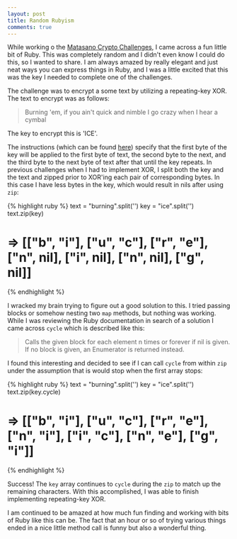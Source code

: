 ```yaml
---
layout: post
title: Random Rubyism
comments: true
---
```


  While working o the [Matasano Crypto Challenges](http://cryptopals.com/), I came across a fun little bit of Ruby.  This was completely random and I didn't even know I could do this, so I wanted to share.  I am always amazed by really elegant and just neat ways you can express things in Ruby, and I was a little excited that this was the key I needed to complete one of the challenges.

  The challenge was to encrypt a some text by utilizing a repeating-key XOR. The text to encrypt was as follows:
  
  > Burning 'em, if you ain't quick and nimble
  > I go crazy when I hear a cymbal

  The key to encrypt this is 'ICE'.

  The instructions (which can be found [here](http://cryptopals.com/sets/1/challenges/5/)) specify that the first byte of the key will be applied to the first byte of text, the second byte to the next, and the third byte to the next byte of text after that until the key repeats.  In previous challenges when I had to implement XOR, I split both the key and the text and zipped prior to XOR'ing each pair of corresponding bytes.  In this case I have less bytes in the key, which would result in nils after using `zip`:

  {% highlight ruby %}
  text = "burning".split('')
  key = "ice".split('')
  text.zip(key)
  # => [["b", "i"], ["u", "c"], ["r", "e"], ["n", nil], ["i", nil], ["n", nil], ["g", nil]]
  {% endhighlight %}

  I wracked my brain trying to figure out a good solution to this.  I tried passing blocks or somehow nesting two `map` methods, but nothing was working.  While I was reviewing the Ruby documentation in search of a solution I came across `cycle` which is described like this:

  > Calls the given block for each element n times or forever if nil is given.
  > If no block is given, an Enumerator is returned instead.

  I found this interesting and decided to see if I can call `cycle` from within `zip` under the assumption that is would stop when the first array stops:

  {% highlight ruby %}
  text = "burning".split('')
  key = "ice".split('')
  text.zip(key.cycle)
  # => [["b", "i"], ["u", "c"], ["r", "e"], ["n", "i"], ["i", "c"], ["n", "e"], ["g", "i"]]
  {% endhighlight %}

  Success! The `key` array continues to `cycle` during the `zip` to match up the remaining characters. With this accomplished, I was able to finish implementing repeating-key XOR.
 
  I am continued to be amazed at how much fun finding and working with bits of Ruby like this can be.  The fact that an hour or so of trying various things ended in a nice little method call is funny but also a wonderful thing.
